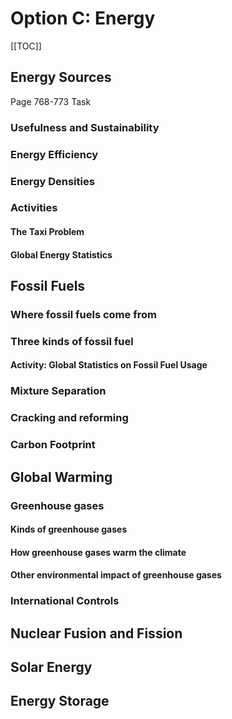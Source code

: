 # Option C: Energy

<Subsubtopic id='C.1.NoS' type='Nature of Science' content='Use theories to explain natural phenomena—energy changes in the world around us result from potential and kinetic energy changes at the molecular level. Energy has both quantity and quality. ' />

[[TOC]]

## Energy Sources

<el-tabs type="border-card" tabPosition="left">
  <el-tab-pane label="Syllabus">
    <Subsubtopic id='C.1.AS5' type='Applications and skills' content='Discussion of the advantages and disadvantages of the different energy sources in C.2 through to C.8.'></Subsubtopic>  
    <Subsubtopic id='C.1.IM1' type='International-mindedness' content='The International Energy Agency is an autonomous organization based in Paris which works to ensure reliable, affordable and clean energy for its 28 member countries and beyond.' />
    <Subsubtopic id='C.1.Aims4' type='Aims' content='Aim 8: Energy production has global economic and environmental dimensions. The choices made in this area have moral and ethical implications.' />
    <Subsubtopic id='C.1.IM2' type='International-mindedness' content='The International Renewable Energy Agency (IRENA), based in Abu Dhabi, UAE, was founded in 2009 to promote increased adoption and sustainable use of renewable energy sources (bioenergy, geothermal energy, hydropower, ocean, solar and wind energy).' /><Subsubtopic>
  </el-tab-pane>
  <el-tab-pane label="Textbook">Page 768-773</el-tab-pane>
  <el-tab-pane label="Notes"></el-tab-pane>
  <el-tab-pane label="Post">Task</el-tab-pane>
</el-tabs>

<!-- ### Test Captivate Embed

<iframe src="/captivate/Test2020/index.html" width="100%" height="400" frameborder="0">This is an embedded Captivate presentation.</iframe> -->

### Usefulness and Sustainability

<Subsubtopic id='C.1.U1' type='Understandings' content='A useful energy source releases energy at a reasonable rate and produces minimal pollution.' />
<Subsubtopic id='C.1.U3' type='Understandings' content='Renewable energy sources are naturally replenished. Non-renewable energy sources are finite.' />
<Subsubtopic id='C.1.AS1' type='Applications and skills' content='Discussion of the use of different sources of renewable and non-renewable energy.' />

### Energy Efficiency

<Subsubtopic id='C.1.U2' type='Understandings' content='The quality of energy is degraded as heat is transferred to the surroundings. Energy and materials go from a concentrated into a dispersed form. The quantity of the energy available for doing work decreases.' />
<Subsubtopic id='C.1.AS4' type='Applications and skills' content='Determination of the efficiency of an energy transfer process from appropriate data.' />

### Energy Densities
<Subsubtopic id='C.1.U4' type='Understandings' content='Energy density = energy released from fuel / volume of fuel consumed.' />
<Subsubtopic id='C.1.U5' type='Understandings' content='Specific energy = energy released from fuel / mass of fuel consumed.' />
<Subsubtopic id='C.1.U6' type='Understandings' content='The efficiency of an energy transfer = useful output energy / total input energy x 100%' />
<Subsubtopic id='C.1.AS2' type='Applications and skills' content='Determination of the energy density and specific energy of a fuel from the enthalpies of combustion, densities and the molar mass of fuel.' />

<Subsubtopic id='C.1.AS3' type='Applications and skills' content='Discussion of how the choice of fuel is influenced by its energy density or specific energy.' />

### Activities

#### The Taxi Problem

<Subsubtopic id='C.1.Aims2' type='Aims' content='Aim 6: The energy density of different fuels could be investigated experimentally.' />

#### Global Energy Statistics
<Subsubtopic id='C.1.Aims3' type='Aims' content='Aim 7: Databases of energy statistics on a global and national scale can be explored here.' />
<Subsubtopic id='C.1.ToK2' type='Theory of Knowledge' content='There are many ethical issues raised by energy generation and its consequent contributions to pollution and climate change.What is the influence of political pressure on different areas of knowledge?' />
<Subsubtopic id='C.1.Aims1' type='Aims' content='Aim 1: Discussions of the possible energy sources provide opportunities for scientific study and creativity within a global context.' />
<Subsubtopic id='C.1.ToK1' type='Theory of Knowledge' content='“I have no doubt that we will be successful in harnessing the sun’s energy. If sunbeams were weapons of war we would have had solar energy centuries ago.” (Lord George Porter). In what ways might social, political, cultural and religious factors affect the types of research that are financed and undertaken, or rejected?' />

## Fossil Fuels

<Subsubtopic id='C.2.NoS' type='Nature of Science' content='Scientific community and collaboration—the use of fossil fuels has had a key role in the development of science and technology. (4.1)' />

### Where fossil fuels come from

<Subsubtopic id='C.2.U1' type='Understandings' content='Fossil fuels were formed by the reduction of biological compounds that contain carbon, hydrogen, nitrogen, sulfur and oxygen.' />

### Three kinds of fossil fuel

<Subsubtopic id='C.2.AS4' type='Applications and skills' content='Discussion of the advantages and disadvantages of the different fossil fuels.' />
<Subsubtopic id='C.2.G1' type='Guidance' content='The cost of production and availability (reserves) of fossil fuels and their impact on the environment should be considered.' />
<Subsubtopic id='C.2.U6' type='Understandings' content='Coal gasification and liquefaction are chemical processes that convert coal to gaseous and liquid hydrocarbons.' />
<Subsubtopic id='C.2.IM1' type='International-mindedness' content='The choice of fossil fuel used by different countries depends on availability, and economic, societal, environmental and technological factors.' />
<Subsubtopic id='C.2.IM2' type='International-mindedness' content='Different fuel rating systems (RON, MON or PON) are used in different countries.' />
<Subsubtopic id='C.2.IM3' type='International-mindedness' content='Ocean drilling, oil pipelines and oil spills are issues that demand international cooperation and agreement.' />
<Subsubtopic id='C.2.Aims4' type='Aims' content='Aim 8: Consideration of the advantages and disadvantages of fossil fuels illustrates the economic and environmental implications of using science and technology.' />

#### Activity: Global Statistics on Fossil Fuel Usage

<Subsubtopic id='C.2.Aims2' type='Aims' content='Aim 7: Databases of energy statistics on a global and national scale can be explored here.' />

### Mixture Separation

<Subsubtopic id='C.2.U2' type='Understandings' content='Petroleum is a complex mixture of hydrocarbons that can be split into different component parts called fractions by fractional distillation.' />
<Subsubtopic id='C.2.AS5' type='Applications and skills' content='Identification of the various fractions of petroleum, their relative volatility and their uses.' />
<Subsubtopic id='C.2.U3' type='Understandings' content='Crude oil needs to be refined before use. The different fractions are separated by a physical process in fractional distillation.' />
<Subsubtopic id='C.2.Aims1' type='Aims' content='Aim 6: Possible experiments include fractional distillation and catalytic cracking reactions' />

### Cracking and reforming

<Subsubtopic id='C.2.U4' type='Understandings' content='The tendency of a fuel to auto-ignite, which leads to “knocking” in a car engine, is related to molecular structure and measured by the octane number.' />
<Subsubtopic id='C.2.U5' type='Understandings' content='The performance of hydrocarbons as fuels is improved by the cracking and catalytic reforming reactions.' />
<Subsubtopic id='C.2.AS1' type='Applications and skills' content='Discussion of the effect of chain length and chain branching on the octane number.' />
<Subsubtopic id='C.2.AS2' type='Applications and skills' content='Discussion of the reforming and cracking reactions of hydrocarbons and explanation how these processes improve the octane number.' />
<Subsubtopic id='C.2.AS3' type='Applications and skills' content='Deduction of equations for cracking and reforming reactions, coal gasification and liquefaction.' />

### Carbon Footprint

<Subsubtopic id='C.2.U7' type='Understandings' content='A carbon footprint is the total amount of greenhouse gases produced during human activities. It is generally expressed in equivalent tons of carbon dioxide.' />

<Subsubtopic id='C.2.AS6' type='Applications and skills' content='Calculations of the carbon dioxide added to the atmosphere, when different fuels burn and determination of carbon footprints for different activities.' />

<Subsubtopic id='C.2.Aims3' type='Aims' content='Aim 7: Many online calculators are available to calculate carbon footprints.' />


## Global Warming

<Subsubtopic id='C.5.NoS1' type='Nature of Science' content='Transdisciplinary—the study of global warming encompasses a broad range of concepts and ideas and is transdisciplinary. (4.1)' />
<Subsubtopic id='C.5.NoS2' type='Nature of Science' content='Collaboration and significance of science explanations to the public—reports of the Intergovernmental Panel on Climate Change (IPCC). (5.2)' />
<Subsubtopic id='C.5.NoS3' type='Nature of Science' content='Correlation and cause and understanding of science—CO2 levels and Earth average temperature show clear correlation but wide variations in the surface temperature of the Earth have occurred frequently in the past. (2.8' />

### Greenhouse gases
<Subsubtopic id='C.5.U1' type='Understandings' content='Greenhouse gases allow the passage of incoming solar short wavelength radiation but absorb the longer wavelength radiation from the Earth. Some of the absorbed radiation is re-radiated back to Earth.' />
<Subsubtopic id='C.5.AS2' type='Applications and skills' content='Discussion of the evidence for the relationship between the increased concentration of gases and global warming.' />

#### Kinds of greenhouse gases

<Subsubtopic id='C.5.AS3' type='Applications and skills' content='Discussion of the sources, relative abundance and effects of different greenhouse gases.' />
<Subsubtopic id='C.5.G1' type='Guidance' content='Greenhouse gases to be considered are CH4, H2O and CO2.' />

#### How greenhouse gases warm the climate

<Subsubtopic id='C.5.AS1' type='Applications and skills' content='Explanation of the molecular mechanisms by which greenhouse gases absorb infrared radiation.' />
<Subsubtopic id='C.5.U3' type='Understandings' content='Greenhouse gases absorb IR radiation as there is a change in dipole moment as the bonds in the molecule stretch and bend.' />

#### Other environmental impact of greenhouse gases
<Subsubtopic id='C.5.U2' type='Understandings' content='There is a heterogeneous equilibrium between concentration of atmospheric carbon dioxide and aqueous carbon dioxide in the oceans.' />
<Subsubtopic id='C.5.AS5' type='Applications and skills' content='Discussion of pH changes in the ocean due to increased concentration of carbon dioxide in the atmosphere.' />
<Subsubtopic id='C.5.Aims1' type='Aims' content='Aim 6: The equilibrium between aqueous and gaseous carbon dioxide could be experimentally investigated.' />
<Subsubtopic id='C.5.U4' type='Understandings' content='Particulates such as smoke and dust cause global dimming as they reflect sunlight, as do clouds.' />

### International Controls
<Subsubtopic id='C.5.AS4' type='Applications and skills' content='Discussion of the different approaches to the control of carbon dioxide emissions.' />


<Subsubtopic id='C.5.IM1' type='International-mindedness' content='This issue involves the international community working together to research and reduce the effects of global warming. Such attempts include the Intergovernmental Panel on Climate Change (IPCC) and the Kyoto Protocol which was extended in Qatar.' />
<Subsubtopic id='C.5.ToK1' type='Theory of Knowledge' content='Some people question the reality of climate change, and question the motives of scientists who have “exaggerated” the problem. How do we assess the evidence collected and the models used to predict the impact of human activities?' />
<Subsubtopic id='C.5.Aims3' type='Aims' content='Aim 8: Discussions of climate change and green chemistry raise awareness of the ethical, economic and environmental implications of using science and technology.' />
<Subsubtopic id='C.5.Aims2' type='Aims' content='Aim 7: Computer modelling is a powerful tool by which knowledge can be gained about the greenhouse effect.' />


## Nuclear Fusion and Fission

<Subsubtopic id='C.3.NoS' type='Nature of Science' content='Assessing the ethics of scientific research—widespread use of nuclear fission for energy production would lead to a reduction in greenhouse gas emissions. Nuclear fission is the process taking place in the atomic bomb and nuclear fusion that in the hydrogen bomb. (4.5)' />
<Subsubtopic id='C.3.U1' type='Understandings' content='Light nuclei can undergo fusion reactions as this increases the binding energy per nucleon.' />
<Subsubtopic id='C.3.U2' type='Understandings' content='Fusion reactions are a promising energy source as the fuel is inexpensive and abundant, and no radioactive waste is produced.' />
<Subsubtopic id='C.3.U3' type='Understandings' content='Absorption spectra are used to analyse the composition of stars.' />
<Subsubtopic id='C.3.U4' type='Understandings' content='Heavy nuclei can undergo fission reactions as this increases the binding energy per nucleon.' />
<Subsubtopic id='C.3.U5' type='Understandings' content='\^{235}U undergoes a fission chain reaction: \^{235}_{92}U + \^{1}_{0}n -> \^{236}_{92}U -> X + Y + neutrons' />
<Subsubtopic id='C.3.U6' type='Understandings' content='The critical mass is the mass of fuel needed for the reaction to be self-sustaining.' />
<Subsubtopic id='C.3.U7' type='Understandings' content='239Pu, used as a fuel in “breeder reactors”, is produced from 238U by neutron capture.' />
<Subsubtopic id='C.3.U8' type='Understandings' content='Radioactive waste may contain isotopes with long and short half-lives.' />
<Subsubtopic id='C.3.U9' type='Understandings' content='Half-life is the time it takes for half the number of atoms to decay.' />
<Subsubtopic id='C.3.AS1' type='Applications and skills' content='Construction of nuclear equations for fusion reactions.' />
<Subsubtopic id='C.3.AS2' type='Applications and skills' content='Explanation of fusion reactions in terms of binding energy per nucleon.' />
<Subsubtopic id='C.3.AS3' type='Applications and skills' content='Explanation of the atomic absorption spectra of hydrogen and helium, including the relationships between the lines and electron transitions.' />
<Subsubtopic id='C.3.AS4' type='Applications and skills' content='Deduction of nuclear equations for fission reactions.' />
<Subsubtopic id='C.3.AS5' type='Applications and skills' content='Explanation of fission reactions in terms of binding energy per nucleon.' />
<Subsubtopic id='C.3.AS6' type='Applications and skills' content='Discussion of the storage and disposal of nuclear waste.' />
<Subsubtopic id='C.3.AS7' type='Applications and skills' content='Solution of radioactive decay problems involving integral numbers of half-lives.' />
<Subsubtopic id='C.3.G1' type='Guidance' content='Students are not expected to recall specific fission reactions.' />
<Subsubtopic id='C.3.G2' type='Guidance' content='The workings of a nuclear power plant are not required.' />
<Subsubtopic id='C.3.G3' type='Guidance' content='Safety and risk issues include: health, problems associated with nuclear waste and core meltdown, and the possibility that nuclear fuels may be used in' />
<Subsubtopic id='C.3.G4' type='Guidance' content='The equations, N = N0 e-\lambda{}t and t_{1/2} = ln 2 / \lambda{} are given in section 1 of the data booklet.' />
<Subsubtopic id='C.3.IM1' type='International-mindedness' content='The use of nuclear energy is monitored internationally by the International Atomic Energy Agency.' />
<Subsubtopic id='C.3.IM2' type='International-mindedness' content='High-energy particle physics research involves international collaboration. There are accelerator facilities at CERN, DESY, SLAC, Fermi lab and Brookhaven. Results are disseminated and shared by scientists in many countries.' />
<Subsubtopic id='C.3.IM3' type='International-mindedness' content='The ITER project is a collaboration between many countries and aims to demonstrate that fusion is an energy source of the future.' />
<Subsubtopic id='C.3.ToK1' type='Theory of Knowledge' content='The use of nuclear energy carries risks as well as benefits. Who should ultimately be responsible for assessing these? How do we know what is best for society and the individual?' />
<Subsubtopic id='C.3.Aims1' type='Aims' content='Aim 7: Computer animations and simulations of radioactive decay, and nuclear fusion and fission reactions.' />
<Subsubtopic id='C.3.Aims2' type='Aims' content='Aim 8: Consideration of the environmental impact of nuclear energy illustrating the implications of using science and technology' />

<Subsubtopic id='C.7.NoS' type='Nature of Science' content='Trends and discrepancies—our understanding of nuclear processes came from both theoretical and experimental advances. Intermolecular forces in UF6 are anomalous and do not follow the normal trends. (3.1)' />
<Subsubtopic id='C.7.U1' type='Understandings' content='The mass defect (∆m) is the difference between the mass of the nucleus and the sum of the masses of its individual nucleons.' />
<Subsubtopic id='C.7.U2' type='Understandings' content='The nuclear binding energy (ΔE) is the energy required to separate a nucleus into protons and neutrons.' />
<Subsubtopic id='C.7.U3' type='Understandings' content='The energy produced in a fission reaction can be calculated from the mass difference between the products and reactants using the Einstein mass-energy equivalence relationship E = mc2.' />
<Subsubtopic id='C.7.U4' type='Understandings' content='The different isotopes of uranium in uranium hexafluoride can be separated, using diffusion or centrifugation causing fuel enrichment.' />
<Subsubtopic id='C.7.U5' type='Understandings' content='The effusion rate of a gas is inversely proportional to the square root of the molar mass (Graham’s Law).' />
<Subsubtopic id='C.7.U6' type='Understandings' content='Radioactive decay is kinetically a first order process with the half-life related to the decay constant by the equation 𝜆𝜆 = ln 2.' />
<Subsubtopic id='C.7.U7' type='Understandings' content='The dangers of nuclear energy are due to the ionizing nature of the radiation it produces which leads to the production of oxygen free radicals such as superoxide (O2-), and hydroxyl (HO·). These free radicals can initiate chain reactions that can damage DNA and enzymes in living cells.' />
<Subsubtopic id='C.7.AS1' type='Applications and skills' content='Calculation of the mass defect and binding energy of a nucleus' />
<Subsubtopic id='C.7.AS2' type='Applications and skills' content='Application of the Einstein mass-energy equivalence relationship, E = mc2, to determine the energy produced in a fusion reaction.' />
<Subsubtopic id='C.7.AS3' type='Applications and skills' content='Application of the Einstein mass–energy equivalence relationship to determine the energy produced in a fission reaction.' />
<Subsubtopic id='C.7.AS4' type='Applications and skills' content='Discussion of the different properties of UO2 and UF6 in terms of bonding and structure.' />
<Subsubtopic id='C.7.AS5' type='Applications and skills' content='Solution of problems involving radioactive half-life.' />
<Subsubtopic id='C.7.AS6' type='Applications and skills' content='Explanation of the relationship between Graham’s law of effusion and the kinetic theory.' />
<Subsubtopic id='C.7.AS7' type='Applications and skills' content='Solution of problems on the relative rate of effusion using Graham’s law.' />
<Subsubtopic id='C.7.G1' type='Guidance' content='Students are not expected to recall specific fission reactions.' />
<Subsubtopic id='C.7.G2' type='Guidance' content='The workings of a nuclear power plant are not required.' />
<Subsubtopic id='C.7.G3' type='Guidance' content='Safety and risk issues include: health, problems associated with nuclear waste, and the possibility that nuclear fuels may be used in nuclear weapons.' />
<Subsubtopic id='C.7.G4' type='Guidance' content='Graham’s law of effusion is given in the data booklet in section 1.' />
<Subsubtopic id='C.7.G5' type='Guidance' content='Decay relationships are given in the data booklet in section 1.' />
<Subsubtopic id='C.7.G6' type='Guidance' content='A binding energy curve is given in the data booklet in section 36.' />
<Subsubtopic id='C.7.IM1' type='International-mindedness' content='There are only a very small number of countries that have developed nuclear weapons and the International Atomic Energy Agency strives to limit the spread of this technology. There are disputes about whether some countries are developing nuclear energy for peaceful or non-peaceful purposes.' />
<Subsubtopic id='C.7.IM2' type='International-mindedness' content='Nuclear incidents have a global effect; the accidents at Three Mile Island and Chernobyl and the problems at Fukushima caused by a tsunami could be discussed to illustrate the potential dangers.' />
<Subsubtopic id='C.7.ToK1' type='Theory of Knowledge' content='“There is no likelihood that humans will ever tap the power of the atom.” (Robert Millikan, Nobel Laureate Physics 1923 quoted in 1928). How can the impact of new technologies be predicted? How reliable are these predictions? How important are the opinions of experts in the search for knowledge?' />
<Subsubtopic id='C.7.ToK2' type='Theory of Knowledge' content='The release of energy during fission reactions can be used in times of peace to generate energy, but also can lead to destruction in time of war. Should scientists be held morally responsible for the applications of their discoveries? Is there any area of scientific knowledge the pursuit of which is morally unacceptable?' />
<Subsubtopic id='C.7.Aims1' type='Aims' content='Aim 7: Computer animations and simulations of radioactive decay, and nuclear fusion and fission reactions.' />
<Subsubtopic id='C.7.Aims2' type='Aims' content='Aim 8: Consideration of the advantages and disadvantages of nuclear fusion illustrates the economic and environmental implications of using science and technology. The use of fusion reactions in the hydrogen bomb can also be discussed.' />

## Solar Energy

<Subsubtopic id='C.4.NoS' type='Nature of Science' content='Public understanding—harnessing the sun’s energy is a current area of research and challenges still remain. However, consumers and energy companies are being encouraged to make use of solar energy as an alternative energy source. (5.2)' />
<Subsubtopic id='C.4.U1' type='Understandings' content='Light can be absorbed by chlorophyll and other pigments with a conjugated electronic structure.' />
<Subsubtopic id='C.4.U2' type='Understandings' content='Photosynthesis converts light energy into chemical energy: 6CO2 + 6H2OC6H12O6 + 6O2' />
<Subsubtopic id='C.4.U3' type='Understandings' content='Fermentation of glucose produces ethanol which can be used as a biofuel: C6H12O6  2C2H5OH + 2CO2' />
<Subsubtopic id='C.4.U4' type='Understandings' content='Energy content of vegetable oils is similar to that of diesel fuel but they are not used in internal combustion engines as they are too viscous.' />
<Subsubtopic id='C.4.U5' type='Understandings' content='Transesterification between an ester and an alcohol with a strong acid or base catalyst produces a different ester: RCOOR1 + R2OH -> RCOOR2 + R1OH' />
<Subsubtopic id='C.4.U6' type='Understandings' content='In the transesterification process, involving a reaction with an alcohol in the presence of a strong acid or base, the triglyceride vegetable oils are converted to a mixture mainly comprising of alkyl esters and glycerol, but with some fatty acids.' />
<Subsubtopic id='C.4.U7' type='Understandings' content='Transesterification with ethanol or methanol produces oils with lower viscosity that can be used in diesel engines.' />
<Subsubtopic id='C.4.AS1' type='Applications and skills' content='Identification of features of the molecules that allow them to absorb visible light.' />
<Subsubtopic id='C.4.AS2' type='Applications and skills' content='Explanation of the reduced viscosity of esters produced with methanol and ethanol.' />
<Subsubtopic id='C.4.AS3' type='Applications and skills' content='Evaluation of the advantages and disadvantages of the use of biofuels.' />
<Subsubtopic id='C.4.AS4' type='Applications and skills' content='Deduction of equations for transesterification reactions.' />
<Subsubtopic id='C.4.G1' type='Guidance' content='Only a conjugated system with alternating double bonds needs to be covered.' />
<Subsubtopic id='C.4.ToK1' type='Theory of Knowledge' content='The claims of “cold fusion” were dismissed as the results are not reproducible. Is it always possible to obtain replicable results in the natural sciences? Are reproducible results possible in other areas of knowledge?' />
<Subsubtopic id='C.4.Aims1' type='Aims' content='Aim 2: The conversion of solar energy is important in a number of different technologies.' />
<Subsubtopic id='C.4.Aims2' type='Aims' content='Aim 6: Experiments could include those involving photosynthesis, fermentation and transesterification.' />
<Subsubtopic id='C.4.Aims3' type='Aims' content='Aim 8: Transesterification reactions, with waste cooking oil, could reduce waste and produce excellent biofuels.' />
<Subsubtopic id='C.8.NoS1' type='Nature of Science' content='Transdisciplinary—a dye-sensitized solar cell, whose operation mimics photosynthesis and makes use of TiO2 nanoparticles, illustrates the transdisciplinary nature of science and the link between chemistry and biology. (4.1)' />
<Subsubtopic id='C.8.NoS2' type='Nature of Science' content='Funding—the level of funding and the source of the funding is crucial in decisions regarding the type of research to be conducted. The first voltaic cells were produced by NASA for space probes and were only later used on Earth. (4.7)' />
<Subsubtopic id='C.8.U1' type='Understandings' content='Molecules with longer conjugated systems absorb light of longer wavelength.' />
<Subsubtopic id='C.8.U2' type='Understandings' content='The electrical conductivity of a semiconductor increases with an increase in temperature whereas the conductivity of metals decreases.' />
<Subsubtopic id='C.8.U3' type='Understandings' content='The conductivity of silicon can be increased by doping to produce n-type and p- type semiconductors.' />
<Subsubtopic id='C.8.U4' type='Understandings' content='Solar energy can be converted to electricity in a photovoltaic cell.' />
<Subsubtopic id='C.8.U5' type='Understandings' content='DSSCs imitate the way in which plants harness solar energy. Electrons are "injected" from an excited molecule directly into the TiO2 semiconductor.' />
<Subsubtopic id='C.8.U6' type='Understandings' content='The use of nanoparticles coated with light-absorbing dye increases the effective surface area and allows more light over a wider range of the visible spectrum to be absorbed.' />
<Subsubtopic id='C.8.AS1' type='Applications and skills' content='Relation between the degree of conjugation in the molecular structure and the wavelength of the light absorbed.' />
<Subsubtopic id='C.8.AS2' type='Applications and skills' content='Explanation of the operation of the photovoltaic and dye-sensitized solar cell.' />
<Subsubtopic id='C.8.AS3' type='Applications and skills' content='Explanation of how nanoparticles increase the efficiency of DSSCs.' />
<Subsubtopic id='C.8.AS4' type='Applications and skills' content='Discussion of the advantages of the DSSC compared to the silicon-based photovoltaic cell.' />
<Subsubtopic id='C.8.G1' type='Guidance' content='The relative conductivity of metals and semiconductors should be related to ionization energies.' />
<Subsubtopic id='C.8.G2' type='Guidance' content='Only a simple treatment of the operation of the cells is needed. In p-type semiconductors, electron holes in the crystal are created by introducing a small percentage of a group 3 element. In n-type semiconductors inclusion of a group 5 element provides extra electrons.' />
<Subsubtopic id='C.8.G3' type='Guidance' content='In a photovoltaic cell the light is absorbed and the charges separated in the silicon semiconductor. The processes of absorption and charge separation are separated in a dye-sensitized solar cell.' />
<Subsubtopic id='C.8.G4' type='Guidance' content='Specific redox and electrode reactions in the newer Grätzel DSSC should be covered. An example is the reduction of I2/I3─ ions to I─.' />
<Subsubtopic id='C.8.IM1' type='International-mindedness' content='The harnessing of solar energy could change the economic fortunes of countries with good supplies of sunlight and unused land.' />
<Subsubtopic id='C.8.ToK1' type='Theory of Knowledge' content='A conjugated system has some similarities with a violin string. How useful is this metaphor? What are the underlying reasons for these similarities? What role do models and metaphors play in the acquisition of knowledge?' />
<Subsubtopic id='C.8.Aims1' type='Aims' content='Aim 6: Students could build an inexpensive dye-sensitized solar cell and investigate their photovoltaic properties.' />
<Subsubtopic id='C.8.Aims2' type='Aims' content='Aim 7: The properties of DSSCs can be best investigated using data loggers' />

## Energy Storage

<Subsubtopic id='C.6.NoS' type='Nature of Science' content='Environmental problems—redox reactions can be used as a source of electricity but disposal of batteries has environmental consequences. (4.8)' />
<Subsubtopic id='C.6.U1' type='Understandings' content='An electrochemical cell has internal resistance due to the finite time it takes for ions to diffuse. The maximum current of a cell is limited by its internal resistance.' />
<Subsubtopic id='C.6.U2' type='Understandings' content='The voltage of a battery depends primarily on the nature of the materials used while the total work that can be obtained from it depends on their quantity.' />
<Subsubtopic id='C.6.U3' type='Understandings' content='In a primary cell the electrochemical reaction is not reversible. Rechargeable cells involve redox reactions that can be reversed using electricity.' />
<Subsubtopic id='C.6.U4' type='Understandings' content='A fuel cell can be used to convert chemical energy, contained in a fuel that is consumed, directly to electrical energy.' />
<Subsubtopic id='C.6.U5' type='Understandings' content='Microbial fuel cells (MFCs) are a possible sustainable energy source using different carbohydrates or substrates present in waste waters as the fuel.' />
<Subsubtopic id='C.6.U6' type='Understandings' content='The Nernst equation, E = E0 - (RT/nF) ln Q, can be used to calculate the potential of a half-cell in an electrochemical cell, under non-standard conditions.' />
<Subsubtopic id='C.6.U7' type='Understandings' content='The electrodes in a concentration cell are the same but the concentration of the electrolyte solutions at the cathode and anode are different.' />
<Subsubtopic id='C.6.AS1' type='Applications and skills' content='Distinction between fuel cells and primary cells.' />
<Subsubtopic id='C.6.AS2' type='Applications and skills' content='Deduction of half equations for the electrode reactions in a fuel cell.' />
<Subsubtopic id='C.6.AS3' type='Applications and skills' content='Comparison between fuel cells and rechargeable batteries.' />
<Subsubtopic id='C.6.AS4' type='Applications and skills' content='Discussion of the advantages of different types of cells in terms of size, mass and voltage.' />
<Subsubtopic id='C.6.AS5' type='Applications and skills' content='Solution of problems using the Nernst equation.' />
<Subsubtopic id='C.6.AS6' type='Applications and skills' content='Calculation of the thermodynamic efficiency (ΔG/ΔH) of a fuel cell.' />
<Subsubtopic id='C.6.AS7' type='Applications and skills' content='Explanation of the workings of rechargeable and fuel cells including diagrams and relevant half-equations.' />
<Subsubtopic id='C.6.G1' type='Guidance' content='A battery should be considered as a portable electrochemical source made up of one or more voltaic (galvanic) cells connected in series.' />
<Subsubtopic id='C.6.G2' type='Guidance' content='The Nernst equation is given in the data booklet in section 1.' />
<Subsubtopic id='C.6.G3' type='Guidance' content='Hydrogen and methanol should be considered as fuels for fuel cells. The operation of the cells under acid and alkaline conditions should be considered. Students should be familiar with proton-exchange membrane (PEM) fuel cells.' />
<Subsubtopic id='C.6.G4' type='Guidance' content='The Geobacter species of bacteria, for example, can be used in some cells to oxidize the ethanoate ions (CH3COO-) under anaerobic conditions.' />
<Subsubtopic id='C.6.G5' type='Guidance' content='The lead–acid storage battery, the nickel–cadmium (NiCad) battery and the lithium–ion battery should be considered.' />
<Subsubtopic id='C.6.G6' type='Guidance' content='Students should be familiar with the anode and cathode half-equations and uses of the different cells.' />
<Subsubtopic id='C.6.IM1' type='International-mindedness' content='Are battery recycling programmes equivalent in different areas of the globe?' />
<Subsubtopic id='C.6.ToK1' type='Theory of Knowledge' content='Does scientific language and vocabulary have primarily a descriptive or an interpretative function? Are the terms “electric current” and “internal resistance” accurate descriptions of reality or metaphors?' />
<Subsubtopic id='C.6.Aims1' type='Aims' content='Aim 2: The conversion of chemical energy to electricity is important in a number of different technologies.' />
<Subsubtopic id='C.6.Aims2' type='Aims' content='Aim 6: The factors that affect the voltage of a cell and the lead–acid battery could be investigated experimentally.' />
<Subsubtopic id='C.6.Aims3' type='Aims' content='Aim 8: Consideration of the advantages and disadvantages of the different energy sources shows the economic and environmental implications of using science and technology. The environmental aspects of fuel cells, especially with regard to methanol, could be discussed.' />
<Subsubtopic id='C.6.Aims4' type='Aims' content='Aim 8: Disposal of primary batteries and the chemicals they use can introduce land and water pollution problems. Appreciation of the environmental impact of cadmium and lead pollution.' />
<Subsubtopic id='C.6.Aims5' type='Aims' content='Aim 8: Bacterial fuel cells use substrates found in waste water as the fuel and so can be used to clean up the environment.' />

